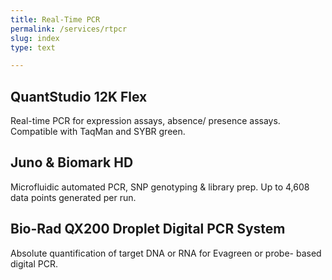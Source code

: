 ```yaml
---
title: Real-Time PCR
permalink: /services/rtpcr
slug: index
type: text

---
```


## QuantStudio 12K Flex 

Real-time PCR for expression assays, absence/ presence assays. Compatible with TaqMan and SYBR green.

## Juno & Biomark HD

Microfluidic automated PCR, SNP genotyping  & library prep. Up to 4,608 data points generated per run.


## Bio-Rad QX200 Droplet Digital PCR System

Absolute quantification of target DNA or RNA for Evagreen or probe- based digital PCR.